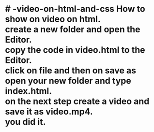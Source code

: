 <h1>
# -video-on-html-and-css
How to show on video on html. <br>
create a new folder and open the Editor. <br>
copy the code in video.html to the Editor. <br>
click on file and then on save as open your new folder and type index.html. <br>
on the next step create a video and save it as video.mp4. <br>
you did it. <br>
</h1>
